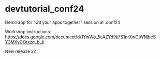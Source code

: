 # devtutorial_conf24

Demo app for "Git your apps together" session at .conf24

Workshop instructions: https://docs.google.com/document/d/1YwWo_5eAZYd9k7S1nrXwOiWNjbcSY3MXvCGrxzq_bLk

New release
x2